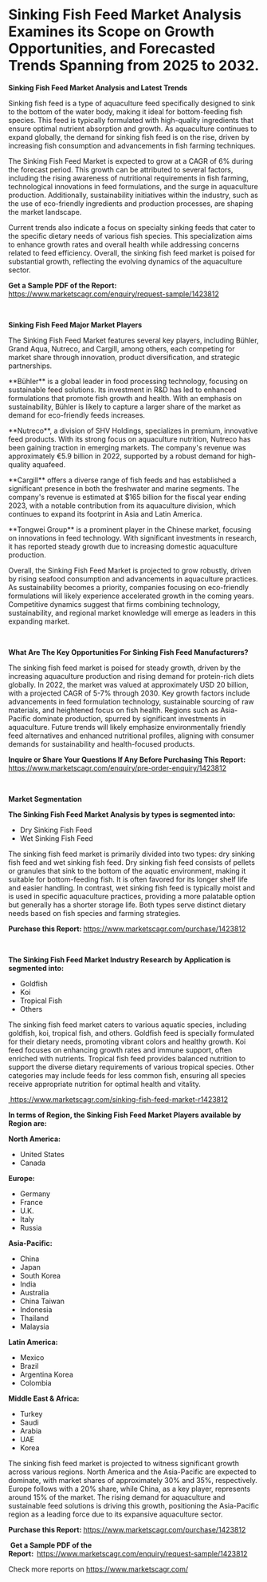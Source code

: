<p><h1>Sinking Fish Feed Market Analysis Examines its Scope on Growth Opportunities, and Forecasted Trends Spanning from 2025 to 2032.</h1></p><p><strong>Sinking Fish Feed Market Analysis and Latest Trends</strong></p>
<p><p>Sinking fish feed is a type of aquaculture feed specifically designed to sink to the bottom of the water body, making it ideal for bottom-feeding fish species. This feed is typically formulated with high-quality ingredients that ensure optimal nutrient absorption and growth. As aquaculture continues to expand globally, the demand for sinking fish feed is on the rise, driven by increasing fish consumption and advancements in fish farming techniques.</p><p>The Sinking Fish Feed Market is expected to grow at a CAGR of 6% during the forecast period. This growth can be attributed to several factors, including the rising awareness of nutritional requirements in fish farming, technological innovations in feed formulations, and the surge in aquaculture production. Additionally, sustainability initiatives within the industry, such as the use of eco-friendly ingredients and production processes, are shaping the market landscape. </p><p>Current trends also indicate a focus on specialty sinking feeds that cater to the specific dietary needs of various fish species. This specialization aims to enhance growth rates and overall health while addressing concerns related to feed efficiency. Overall, the sinking fish feed market is poised for substantial growth, reflecting the evolving dynamics of the aquaculture sector.</p></p>
<p><strong>Get a Sample PDF of the Report:&nbsp;</strong> <a href="https://www.marketscagr.com/enquiry/request-sample/1423812?utm_campaign=3228&utm_medium=2&utm_source=Github&utm_content=ia&utm_term=30032025&utm_id=sinking-fish-feed">https://www.marketscagr.com/enquiry/request-sample/1423812</a></p>
<p>&nbsp;</p>
<p><strong>Sinking Fish Feed Major Market Players</strong></p>
<p><p>The Sinking Fish Feed Market features several key players, including Bühler, Grand Aqua, Nutreco, and Cargill, among others, each competing for market share through innovation, product diversification, and strategic partnerships.</p><p>**Bühler** is a global leader in food processing technology, focusing on sustainable feed solutions. Its investment in R&D has led to enhanced formulations that promote fish growth and health. With an emphasis on sustainability, Bühler is likely to capture a larger share of the market as demand for eco-friendly feeds increases.</p><p>**Nutreco**, a division of SHV Holdings, specializes in premium, innovative feed products. With its strong focus on aquaculture nutrition, Nutreco has been gaining traction in emerging markets. The company's revenue was approximately €5.9 billion in 2022, supported by a robust demand for high-quality aquafeed.</p><p>**Cargill** offers a diverse range of fish feeds and has established a significant presence in both the freshwater and marine segments. The company's revenue is estimated at $165 billion for the fiscal year ending 2023, with a notable contribution from its aquaculture division, which continues to expand its footprint in Asia and Latin America.</p><p>**Tongwei Group** is a prominent player in the Chinese market, focusing on innovations in feed technology. With significant investments in research, it has reported steady growth due to increasing domestic aquaculture production.</p><p>Overall, the Sinking Fish Feed Market is projected to grow robustly, driven by rising seafood consumption and advancements in aquaculture practices. As sustainability becomes a priority, companies focusing on eco-friendly formulations will likely experience accelerated growth in the coming years. Competitive dynamics suggest that firms combining technology, sustainability, and regional market knowledge will emerge as leaders in this expanding market.</p></p>
<p>&nbsp;</p>
<p><strong>What Are The Key Opportunities For Sinking Fish Feed Manufacturers?</strong></p>
<p><p>The sinking fish feed market is poised for steady growth, driven by the increasing aquaculture production and rising demand for protein-rich diets globally. In 2022, the market was valued at approximately USD 20 billion, with a projected CAGR of 5-7% through 2030. Key growth factors include advancements in feed formulation technology, sustainable sourcing of raw materials, and heightened focus on fish health. Regions such as Asia-Pacific dominate production, spurred by significant investments in aquaculture. Future trends will likely emphasize environmentally friendly feed alternatives and enhanced nutritional profiles, aligning with consumer demands for sustainability and health-focused products.</p></p>
<p><strong>Inquire or Share Your Questions If Any Before Purchasing This Report:</strong> <a href="https://www.marketscagr.com/enquiry/pre-order-enquiry/1423812?utm_campaign=3228&utm_medium=2&utm_source=Github&utm_content=ia&utm_term=30032025&utm_id=sinking-fish-feed">https://www.marketscagr.com/enquiry/pre-order-enquiry/1423812</a></p>
<p>&nbsp;</p>
<p><strong>Market Segmentation</strong></p>
<p><strong>The Sinking Fish Feed Market Analysis by types is segmented into:</strong></p>
<p><ul><li>Dry Sinking Fish Feed</li><li>Wet Sinking Fish Feed</li></ul></p>
<p><p>The sinking fish feed market is primarily divided into two types: dry sinking fish feed and wet sinking fish feed. Dry sinking fish feed consists of pellets or granules that sink to the bottom of the aquatic environment, making it suitable for bottom-feeding fish. It is often favored for its longer shelf life and easier handling. In contrast, wet sinking fish feed is typically moist and is used in specific aquaculture practices, providing a more palatable option but generally has a shorter storage life. Both types serve distinct dietary needs based on fish species and farming strategies.</p></p>
<p><strong>Purchase this Report:&nbsp;</strong><a href="https://www.marketscagr.com/purchase/1423812?utm_campaign=3228&utm_medium=2&utm_source=Github&utm_content=ia&utm_term=30032025&utm_id=sinking-fish-feed">https://www.marketscagr.com/purchase/1423812</a></p>
<p>&nbsp;</p>
<p><strong>The Sinking Fish Feed Market Industry Research by Application is segmented into:</strong></p>
<p><ul><li>Goldfish</li><li>Koi</li><li>Tropical Fish</li><li>Others</li></ul></p>
<p><p>The sinking fish feed market caters to various aquatic species, including goldfish, koi, tropical fish, and others. Goldfish feed is specially formulated for their dietary needs, promoting vibrant colors and healthy growth. Koi feed focuses on enhancing growth rates and immune support, often enriched with nutrients. Tropical fish feed provides balanced nutrition to support the diverse dietary requirements of various tropical species. Other categories may include feeds for less common fish, ensuring all species receive appropriate nutrition for optimal health and vitality.</p></p>
<p><a href="https://www.marketscagr.com/sinking-fish-feed-market-r1423812?utm_campaign=3228&utm_medium=2&utm_source=Github&utm_content=ia&utm_term=30032025&utm_id=sinking-fish-feed">&nbsp;https://www.marketscagr.com/sinking-fish-feed-market-r1423812</a></p>
<p><strong>In terms of Region, the Sinking Fish Feed Market Players available by Region are:</strong></p>
<p>
    <p> <strong> North America: </strong>
        <ul>
            <li>United States</li>
            <li>Canada</li>
        </ul>
        </p> 
    <p> <strong> Europe: </strong>
        <ul>
            <li>Germany</li>
            <li>France</li>
            <li>U.K.</li>
            <li>Italy</li>
            <li>Russia</li>
        </ul>
        </p> 
    <p> <strong> Asia-Pacific: </strong>
        <ul>
            <li>China</li>
            <li>Japan</li>
            <li>South Korea</li>
            <li>India</li>
            <li>Australia</li>
            <li>China Taiwan</li>
            <li>Indonesia</li>
            <li>Thailand</li>
            <li>Malaysia</li>
        </ul>
        </p> 
    <p> <strong> Latin America: </strong>
        <ul>
            <li>Mexico</li>
            <li>Brazil</li>
            <li>Argentina Korea</li>
            <li>Colombia</li>
        </ul>
        </p> 
    <p> <strong> Middle East & Africa: </strong>
        <ul>
            <li>Turkey</li>
            <li>Saudi</li>
            <li>Arabia</li>
            <li>UAE</li>
            <li>Korea</li>
        </ul>
    </p>
    </p>
<p><p>The sinking fish feed market is projected to witness significant growth across various regions. North America and the Asia-Pacific are expected to dominate, with market shares of approximately 30% and 35%, respectively. Europe follows with a 20% share, while China, as a key player, represents around 15% of the market. The rising demand for aquaculture and sustainable feed solutions is driving this growth, positioning the Asia-Pacific region as a leading force due to its expansive aquaculture sector.</p></p>
<p><strong>Purchase this Report: </strong><a href="https://www.marketscagr.com/purchase/1423812?utm_campaign=3228&utm_medium=2&utm_source=Github&utm_content=ia&utm_term=30032025&utm_id=sinking-fish-feed">https://www.marketscagr.com/purchase/1423812</a></p>
<p>&nbsp;<strong>Get a Sample PDF of the Report:&nbsp;&nbsp;</strong><a href="https://www.marketscagr.com/enquiry/request-sample/1423812?utm_campaign=3228&utm_medium=2&utm_source=Github&utm_content=ia&utm_term=30032025&utm_id=sinking-fish-feed">https://www.marketscagr.com/enquiry/request-sample/1423812</a></p>
<p><strong></strong></p>
<p>Check more reports on <a href="https://www.marketscagr.com/?utm_campaign=3228&utm_medium=2&utm_source=Github&utm_content=ia&utm_term=30032025&utm_id=sinking-fish-feed">https://www.marketscagr.com/</a></p>